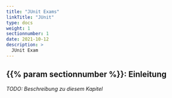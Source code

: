 ```yaml
---
title: "JUnit Exams"
linkTitle: "JUnit"
type: docs
weight: 1
sectionnumber: 1
date: 2021-10-12
description: >
  JUnit Exam
---
```


## {{% param sectionnumber %}}: Einleitung

_TODO: Beschreibung zu diesem Kapitel_

